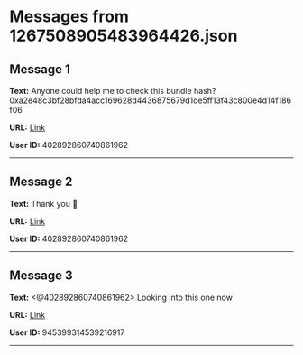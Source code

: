 # Messages from 1267508905483964426.json

## Message 1

**Text:** Anyone could help me to check this bundle hash?
0xa2e48c3bf28bfda4acc169628d4436875679d1de5ff13f43c800e4d14f186f06

**URL:** [Link](https://discord.com/channels/638409433860407300/638411171233398824/1267508905483964426)

**User ID:** 402892860740861962

---

## Message 2

**Text:** Thank you 🙏

**URL:** [Link](https://discord.com/channels/638409433860407300/638411171233398824/1267508940225249341)

**User ID:** 402892860740861962

---

## Message 3

**Text:** <@402892860740861962> Looking into this one now

**URL:** [Link](https://discord.com/channels/638409433860407300/638411171233398824/1267515124197888020)

**User ID:** 945399314539216917

---

